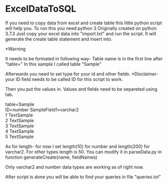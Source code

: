 # ExcelDataToSQL

If you need to copy data from excel and create table this little python script will help you.
To run this you need python 3
Originally created on python 3.7.3
Just copy your excel data into "import.txt" and run the script.
It will generate the create table statement and insert into.


*Warning 

It needs to be formated in following way-
Table name is in the first line after "table="
In this sample I called table "Sample"

Afterwards you need to set type for your id and other fields.
*Disclaimer- your ID field needs to be called ID for this script to work.

Then you put the values in. Values and fields need to be separeted using tab.

table=Sample  
ID=number	SampleField1=varchar2  
1	TextSample  
2	TextSample  
3	TextSample  
4	TextSample  
5	TextSample  


As for length- for now I set length(10) for number and length(200) for varchar2. For other types length is 50.
You can modify it in parseData.py in function generateCreate(name, fieldNames)

Only varchar2 and number data types are working as of right now. 

After script is done you will be able to find your queries in file "queries.txt"
